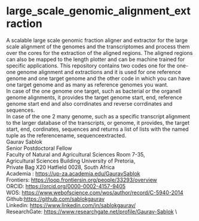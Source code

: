 # large_scale_genomic_alignment_extraction
A scalable large scale genomic fraction aligner and extractor for the large scale alignment of the genomes and the transcriptomes and process them over the cores for the extraction of the aligned regions. The aligned regions can also be mapped to the length plotter and can be machine trained for specific applications. This repository contains two codes one for the one-one genome alignment and extractions and it is used for one reference genome and one target genome and the other code in which you can have one target genome and as many as reference genomes you want. \
In case of the one genome one target, such as bacterial or the organell genome alignments, it provides the target genome start, end, reference genome start end and also corrdinates and reverse corrdinates and sequences. \
In case of the one 2 many genome, such as a specific transcript alignment to the larger database of the transcripts, or genome, it provides, the target start, end, cordinates, sequences and returns a list of lists with the named tuple as the referencename, sequenceextracted. \
Gaurav Sablok \
Senior Postdoctoral Fellow \
Faculty of Natural and Agricultural Sciences Room 7-35, \
Agricultural Sciences Building University of Pretoria, \
Private Bag X20 Hatfield 0028, South Africa \
Academia : https://up-za.academia.edu/GauravSablok \
Frontiers: https://loop.frontiersin.org/people/33293/overview \
ORCID: https://orcid.org/0000-0002-4157-9405 \
WOS: https://www.webofscience.com/wos/author/record/C-5940-2014 \
Github:https://github.com/sablokgaurav \
Linkedin: https://www.linkedin.com/in/sablokgaurav/ \
ResearchGate: https://www.researchgate.net/profile/Gaurav-Sablok \

